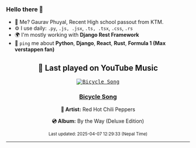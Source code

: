 ### Hello there 👋
- 💨 Me? Gaurav Phuyal, Recent High school passout from KTM.
- ⚙️ I use daily: `.py`, `.js, .jsx`, `.ts, .tsx`, `.css`, `.rs`
- 🌍 I'm mostly working with **Django Rest Framework**
- 💬 `ping` me about **Python**, **Django**, **React**, **Rust**, **Formula 1 (Max verstappen fan)**
<!-- YOUTUBE-MUSIC-START -->
<div align='center'>

## 🎵 Last played on YouTube Music

<kbd>

[![Bicycle Song](https://lastfm.freetls.fastly.net/i/u/174s/598b41917c70a08782be7986198fabdc.jpg)](https://lastfm.freetls.fastly.net/i/u/174s/598b41917c70a08782be7986198fabdc.jpg)

</kbd>

### [Bicycle Song](https://www.youtube.com/results?search_query=Red%20Hot%20Chili%20Peppers%20Bicycle%20Song)

**🎤 Artist:** Red Hot Chili Peppers

**💿 Album:** By the Way (Deluxe Edition)

<sub>Last updated: 2025-04-07 12:29:33 (Nepal Time)</sub>

</div>

<!-- YOUTUBE-MUSIC-END -->
<hr>

